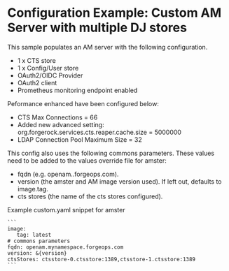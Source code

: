 Configuration Example: Custom AM Server with multiple DJ stores
===============================================================

This sample populates an AM server with the following configuration.

* 1 x CTS store
* 1 x Config/User store
* OAuth2/OIDC Provider
* OAuth2 client
* Prometheus monitoring endpoint enabled

Peformance enhanced have been configured below:

* CTS Max Connections = 66
* Added new advanced setting: org.forgerock.services.cts.reaper.cache.size = 5000000
* LDAP Connection Pool Maximum Size = 32

This config also uses the following commons parameters.  These values need to be
added to the values override file for amster:
* fqdn (e.g. openam.<namespace>.forgeops.com).
* version (the amster and AM image version used).  If left out, defaults to image.tag.
* cts stores (the name of the cts stores configured).

Example custom.yaml snippet for amster

    ```
    image:
       tag: latest
    # commons parameters
    fqdn: openam.mynamespace.forgeops.com
    version: &{version}
    ctsStores: ctsstore-0.ctsstore:1389,ctsstore-1.ctsstore:1389
    ```



